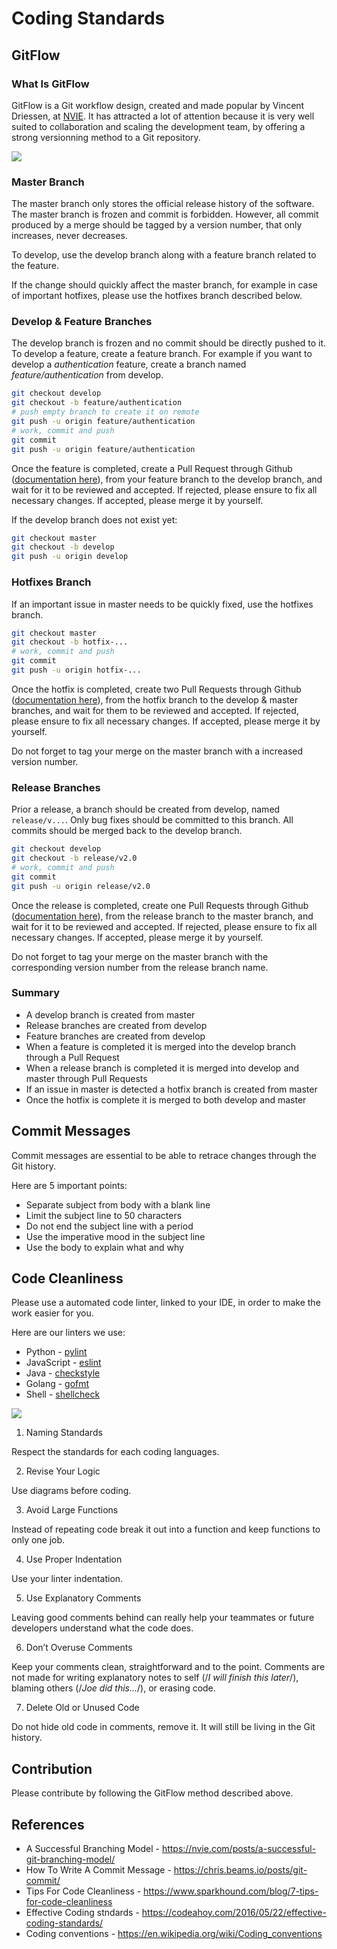 # Coding Standards

## GitFlow

### What Is GitFlow

GitFlow is a Git workflow design, created and made popular by Vincent Driessen, at [NVIE](https://nvie.com/posts/a-successful-git-branching-model/). It has attracted a lot of attention because it is very well suited to collaboration and scaling the development team, by offering a strong versionning method to a Git repository.

![](resources/gitflow.png)

### Master Branch

The master branch only stores the official release history of the software. 
The master branch is frozen and commit is forbidden.
However, all commit produced by a merge should be tagged by a version number, that only increases, never decreases.

To develop, use the develop branch along with a feature branch related to the feature.

If the change should quickly affect the master branch, for example in case of important hotfixes, please use the hotfixes branch described below.

### Develop & Feature Branches

The develop branch is frozen and no commit should be directly pushed to it.
To develop a feature, create a feature branch.
For example if you want to develop a *authentication* feature, create a branch named *feature/authentication* from develop.
```bash
git checkout develop
git checkout -b feature/authentication
# push empty branch to create it on remote
git push -u origin feature/authentication
# work, commit and push
git commit
git push -u origin feature/authentication
```
Once the feature is completed, create a Pull Request through Github ([documentation here](https://help.github.com/en/github/collaborating-with-issues-and-pull-requests/creating-a-pull-request)), from your feature branch to the develop branch, and wait for it to be reviewed and accepted.
If rejected, please ensure to fix all necessary changes.
If accepted, please merge it by yourself.

If the develop branch does not exist yet:
```bash
git checkout master
git checkout -b develop
git push -u origin develop
```

### Hotfixes Branch

If an important issue in master needs to be quickly fixed, use the hotfixes branch.


```bash
git checkout master
git checkout -b hotfix-...
# work, commit and push
git commit
git push -u origin hotfix-...
```

Once the hotfix is completed, create two Pull Requests through Github ([documentation here](https://help.github.com/en/github/collaborating-with-issues-and-pull-requests/creating-a-pull-request)), from the hotfix branch to the develop & master branches, and wait for them to be reviewed and accepted.
If rejected, please ensure to fix all necessary changes.
If accepted, please merge it by yourself.

Do not forget to tag your merge on the master branch with a increased version number.

### Release Branches

Prior a release, a branch should be created from develop, named `release/v...`.
Only bug fixes should be committed to this branch.
All commits should be merged back to the develop branch.

```bash
git checkout develop
git checkout -b release/v2.0
# work, commit and push
git commit
git push -u origin release/v2.0
```

Once the release is completed, create one Pull Requests through Github ([documentation here](https://help.github.com/en/github/collaborating-with-issues-and-pull-requests/creating-a-pull-request)), from the release branch to the master branch, and wait for it to be reviewed and accepted.
If rejected, please ensure to fix all necessary changes.
If accepted, please merge it by yourself.

Do not forget to tag your merge on the master branch with the corresponding version number from the release branch name.

### Summary

- A develop branch is created from master
- Release branches are created from develop
- Feature branches are created from develop
- When a feature is completed it is merged into the develop branch through a Pull Request
- When a release branch is completed it is merged into develop and master through Pull Requests
- If an issue in master is detected a hotfix branch is created from master
- Once the hotfix is complete it is merged to both develop and master

## Commit Messages

Commit messages are essential to be able to retrace changes through the Git history.

Here are 5 important points:
- Separate subject from body with a blank line
- Limit the subject line to 50 characters
- Do not end the subject line with a period
- Use the imperative mood in the subject line
- Use the body to explain what and why

## Code Cleanliness

Please use a automated code linter, linked to your IDE, in order to make the work easier for you.

Here are our linters we use:
- Python - [pylint](https://www.pylint.org/)
- JavaScript - [eslint](https://eslint.org/)
- Java - [checkstyle](https://checkstyle.org/)
- Golang - [gofmt](https://blog.golang.org/gofmt)
- Shell - [shellcheck](https://www.shellcheck.net/)

![](resources/cleanliness.png)

1. Naming Standards

Respect the standards for each coding languages.

2. Revise Your Logic

Use diagrams before coding.

3. Avoid Large Functions

Instead of repeating code break it out into a function and keep functions to only one job.

4. Use Proper Indentation

Use your linter indentation.

5. Use Explanatory Comments

Leaving good comments behind can really help your teammates or future developers understand what the code does.

6. Don’t Overuse Comments

Keep your comments clean, straightforward and to the point. Comments are not made for writing explanatory notes to self (/*I will finish this later*/), blaming others (/*Joe did this…*/), or erasing code.

7. Delete Old or Unused Code

Do not hide old code in comments, remove it. It will still be living in the Git history.

## Contribution

Please contribute by following the GitFlow method described above.

## References

* A Successful Branching Model - https://nvie.com/posts/a-successful-git-branching-model/
* How To Write A Commit Message - https://chris.beams.io/posts/git-commit/
* Tips For Code Cleanliness - https://www.sparkhound.com/blog/7-tips-for-code-cleanliness
* Effective Coding stndards - https://codeahoy.com/2016/05/22/effective-coding-standards/
* Coding conventions - https://en.wikipedia.org/wiki/Coding_conventions

